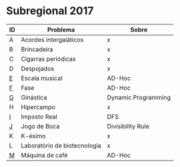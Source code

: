 # **Subregional 2017**

| ID  |  Problema  | Sobre |
| - | ------------------- | -------- |
| A |  Acordes intergaláticos |  x |
| B |  Brincadeira |  x |
| C |  Cigarras periódicas |  x |
| D |  Despojados |  x |
| [E](https://github.com/3Strela/Competitive_Programing/blob/master/Competitions/ACM-ICPC_Brazil_Subregional/AnyEx/EscalaMusical.cpp) |  Escala musical |  AD-Hoc |
| [F](https://github.com/3Strela/Competitive_Programing/blob/master/Competitions/ACM-ICPC_Brazil_Subregional/AnyEx/Fase.cpp) |  Fase |  AD-Hoc |
| [G](https://github.com/3Strela/Competitive_Programing/blob/master/Competitions/ACM-ICPC_Brazil_Subregional/AnyEx/Ginástica.cpp) |  Ginástica |  Dynamic Programming |
| H |  Hipercampo |  x |
| [I](https://github.com/3Strela/Competitive_Programing/blob/master/Competitions/ACM-ICPC_Brazil_Subregional/AnyEx/ImpostoReal.cpp) |  Imposto Real |  DFS |
| [J](https://github.com/3Strela/Competitive_Programing/blob/master/Competitions/ACM-ICPC_Brazil_Subregional/AnyEx/JogoBoca.cpp) |  Jogo de Boca |  Divisibility Rule |
| K |  K-ésimo |  x |
| L |  Laboratório de biotecnologia |  x |
| [M](https://github.com/3Strela/Competitive_Programing/blob/master/Competitions/ACM-ICPC_Brazil_Subregional/AnyEx/Café.cpp) |  Máquina de café |  AD-Hoc |